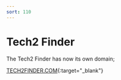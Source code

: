 ```yaml
---
sort: 110
---
```


# Tech2 Finder

The Tech2 Finder has now its own domain;

[TECH2FINDER.COM](https://tech2finder.com){:target="_blank"}
